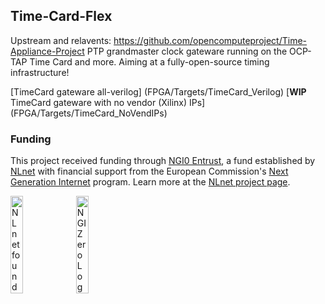 ## Time-Card-Flex

Upstream and relavents: https://github.com/opencomputeproject/Time-Appliance-Project
PTP grandmaster clock gateware running on the OCP-TAP Time Card and more. Aiming at a fully-open-source timing infrastructure! 

[TimeCard gateware all-verilog] (FPGA/Targets/TimeCard_Verilog)
[**WIP** TimeCard gateware with no vendor (Xilinx) IPs] (FPGA/Targets/TimeCard_NoVendIPs)

 ### Funding

 This project received funding through [NGI0 Entrust](https://nlnet.nl/entrust), a fund established by [NLnet](https://nlnet.nl) with financial support from the European Commission's [Next Generation Internet](https://ngi.eu) program. Learn more at the [NLnet project page](https://nlnet.nl/project/PTP-timingcard-gateware).

 [<img src="https://nlnet.nl/logo/banner.png" alt="NLnet foundation logo" width="20%" />](https://nlnet.nl)
 [<img src="https://nlnet.nl/image/logos/NGI0_tag.svg" alt="NGI Zero Logo" width="20%" />](https://nlnet.nl/entrust)
